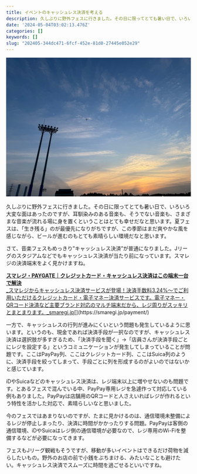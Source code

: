 ```yaml
---
title: イベントのキャッシュレス決済を考える
description: 久しぶりに野外フェスに行きました。その日に限ってとても暑い日で、いろいろ大変な面はあったのですが、耳馴染みのある音楽も、そうでない音楽も、さまざまな音楽が流れる場に身を置くということはとても幸せだなと思います。夏フェスは、「生き残る」のが最優先になりがちですが、この季節はまだ爽や
date: '2024-05-04T03:02:13.476Z'
categories: []
keywords: []
slug: "202405-344dc471-6fcf-452e-81d0-27445e052e29"
---
```

![](1__f5I39MkQtdTd2__FFjVNhjg.jpeg)

久しぶりに野外フェスに行きました。その日に限ってとても暑い日で、いろいろ大変な面はあったのですが、耳馴染みのある音楽も、そうでない音楽も、さまざまな音楽が流れる場に身を置くということはとても幸せだなと思います。夏フェスは、「生き残る」のが最優先になりがちですが、この季節はまだ爽やかな風を感じながら、ビールが進むのもとても素晴らしい環境だなと思います。

さて、音楽フェスもめっきり”キャッシュレス決済”が普通になりました。Jリーグのスタジアムなどでもキャッシュレス決済が当たり前になっています。スマレジの決済端末をよく見かけますね。

[**スマレジ・PAYGATE｜クレジットカード・キャッシュレス決済はこの端末一台で解決**  
_スマレジからキャッシュレス決済サービスが登場！決済手数料3.24%〜でご利用いただけるクレジットカード・電子マネー決済サービスです。電子マネー・QRコード決済など主要ブランド対応のマルチ端末だから、レジ周りがスッキリとまとまります。_smaregi.jp](https://smaregi.jp/payment/ "https://smaregi.jp/payment/")[](https://smaregi.jp/payment/)

一方で、キャッシュレスの行列が進みにくいという問題も発生しているように思います。というのも、現金であれば決済手段が一択なのですが、キャッシュレス決済は選択肢が多すぎるため、「決済手段を聞く」→「店員さんが決済手段ごとにレジを設定する」というコミュニケーションが発生してしまっていることが問題です。ここはPayPay列、ここはクレジットカード列、ここはSuica列のように、決済手段を絞ってしまって、手段ごとに列を形成するのがよいのではないかと感じています。

iDやSuicaなどのキャッシュレス決済は、レジ端末以上に増やせないのも問題です。とあるフェスで混んでいる中、PayPay専用レジを急遽作って対応している例もありました。PayPayは店舗用のQRコードと人さえいればレジが作れるという特性を活かした対応で、素晴らしいなと思いました。

今のフェスではあまりないのですが、たまに見かけるのは、通信環境未整備によるレジが停止しまったり、決済に時間がかかったりする問題。PayPayは客側の通信環境、iDやSuicaはレジ側の通信環境が必要なので、レジ専用のWi-Fiを整備するなどが必要になってきます。

フェスもJリーグ観戦もそうですが、移動が多いイベントはできるだけ荷物を減らしたいもの。野外のお店の前で小銭をぶちまける、みたいなことも避けたい。キャッシュレス決済でスムーズに時間を過ごせるといいですね。